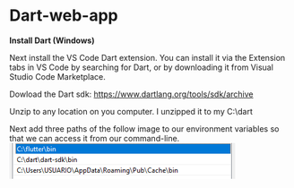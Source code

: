 # Dart-web-app
__Install Dart (Windows)__

Next install the VS Code Dart extension. You can install it via the Extension tabs in 
VS Code by searching for Dart, or by downloading it from Visual Studio Code Marketplace.

Dowload the Dart sdk:
https://www.dartlang.org/tools/sdk/archive

Unzip to any location on you computer. I unzipped it to my C:\dart


Next add three paths of the follow image to our environment variables so that we can
access it from our command-line.
![alt text](https://github.com/FlechitUp/Dart-web-app/blob/master/var.PNG)